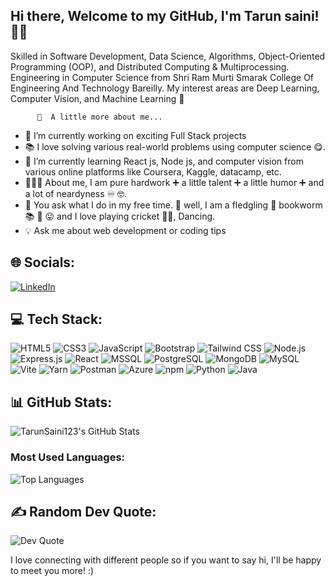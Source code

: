Hi there, Welcome to my GitHub, I'm Tarun saini! 👨‍🚀
-----------------------------------------------------------------------------------------------------------------------------------------------------------------------------------------------
Skilled in Software Development, Data Science, Algorithms, Object-Oriented Programming (OOP), and Distributed Computing & Multiprocessing. Engineering in Computer Science from Shri Ram Murti Smarak College Of Engineering And Technology Bareilly.
    My interest areas are Deep Learning, Computer Vision, and Machine Learning 🤖

          💫  A little more about me...

- 🚀 I’m currently working on exciting Full Stack projects
- 📚 I love solving various real-world problems using computer science 😋.
- 🌱 I’m currently learning React js, Node js, and computer vision from various online platforms like Coursera, Kaggle, datacamp, etc.
- 👨🏻‍🎓 About me, I am pure hardwork ➕ a little talent ➕ a little humor ➕ and a lot of neardyness ♾️ 🤓.
- 🦻 You ask what I do in my free time. 🤔 well, I am a fledgling 🐥 bookworm 📚 🐛 😛 and I love playing cricket 🏏😍, Dancing.
- 💡 Ask me about web development or coding tips
  
## 🌐 Socials:
[![LinkedIn](https://img.shields.io/badge/LinkedIn-%230A66C2?style=flat-square&logo=linkedin&logoColor=white)](https://www.linkedin.com/in/tarun-saini-26a39a236/)

## 💻 Tech Stack:
![HTML5](https://img.shields.io/badge/HTML5-%23E34F26?style=flat-square&logo=html5&logoColor=white) ![CSS3](https://img.shields.io/badge/CSS3-%231572B6?style=flat-square&logo=css3&logoColor=white)  ![JavaScript](https://img.shields.io/badge/JavaScript-%23F7DF1E?style=flat-square&logo=javascript&logoColor=black)  ![Bootstrap](https://img.shields.io/badge/Bootstrap-%23563D7C?style=flat-square&logo=bootstrap&logoColor=white) ![Tailwind CSS](https://img.shields.io/badge/TailwindCSS-%2338B2AC?style=flat-square&logo=tailwind-css&logoColor=white)  ![Node.js](https://img.shields.io/badge/Node.js-%23339933?style=flat-square&logo=node.js&logoColor=white)  ![Express.js](https://img.shields.io/badge/Express.js-%23404d59?style=flat-square&logo=express&logoColor=white)  ![React](https://img.shields.io/badge/React-%2361DAFB?style=flat-square&logo=react&logoColor=black)  ![MSSQL](https://img.shields.io/badge/MSSQL-%23CC2927?style=flat-square&logo=microsoft-sql-server&logoColor=white)  ![PostgreSQL](https://img.shields.io/badge/PostgreSQL-%230075B8?style=flat-square&logo=postgresql&logoColor=white)  ![MongoDB](https://img.shields.io/badge/MongoDB-%2347A248?style=flat-square&logo=mongodb&logoColor=white) ![MySQL](https://img.shields.io/badge/MySQL-%234479A1?style=flat-square&logo=mysql&logoColor=white)  ![Vite](https://img.shields.io/badge/Vite-%230A8E4F?style=flat-square&logo=vite&logoColor=white) ![Yarn](https://img.shields.io/badge/Yarn-%234E6A92?style=flat-square&logo=yarn&logoColor=white)  ![Postman](https://img.shields.io/badge/Postman-%23FF6C37?style=flat-square&logo=postman&logoColor=white)  ![Azure](https://img.shields.io/badge/Azure-%230078D4?style=flat-square&logo=microsoft-azure&logoColor=white)  ![npm](https://img.shields.io/badge/npm-%2380C7E2?style=flat-square&logo=npm&logoColor=white)  ![Python](https://img.shields.io/badge/Python-%233399FF?style=flat-square&logo=python&logoColor=white) ![Java](https://img.shields.io/badge/Java-%23F8981D?style=flat-square&logo=java&logoColor=white) 


## 📊 GitHub Stats:

![TarunSaini123's GitHub Stats](https://github-readme-stats.vercel.app/api?username=tarunsaini123&show_icons=true&hide_title=true&count_private=true&theme=radical)

### Most Used Languages:
![Top Languages](https://github-readme-stats.vercel.app/api/top-langs/?username=tarunsaini123&layout=compact&theme=radical)

## ✍️ Random Dev Quote:

![Dev Quote](https://quotes-github-readme.vercel.app/api?type=horizontal&theme=radical)


I love connecting with different people so if you want to say hi, I'll be happy to meet you more! :)

     




<!---
Tarunsaini123/Tarunsaini123 is a ✨ special ✨ repository because its `README.md` (this file) appears on your GitHub profile.
You can click the Preview link to take a look at your changes.
--->
